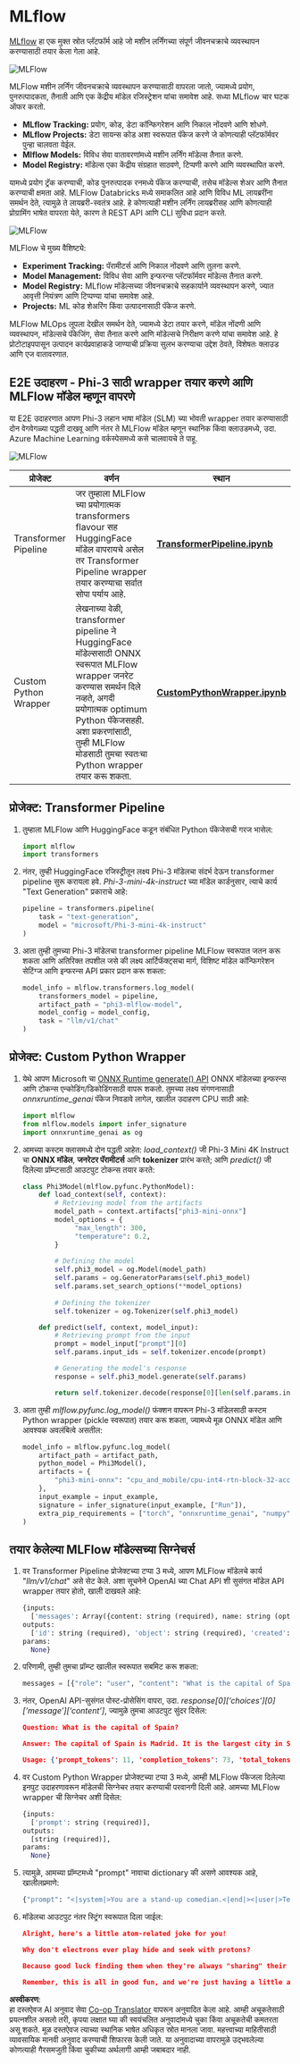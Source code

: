 <!--
CO_OP_TRANSLATOR_METADATA:
{
  "original_hash": "f61c383bbf0c3dac97e43f833c258731",
  "translation_date": "2025-07-17T02:29:06+00:00",
  "source_file": "md/02.Application/01.TextAndChat/Phi3/E2E_Phi-3-MLflow.md",
  "language_code": "mr"
}
-->
# MLflow

[MLflow](https://mlflow.org/) हा एक मुक्त स्रोत प्लॅटफॉर्म आहे जो मशीन लर्निंगच्या संपूर्ण जीवनचक्राचे व्यवस्थापन करण्यासाठी तयार केला गेला आहे.

![MLFlow](../../../../../../translated_images/MlFlowmlops.ed16f47809d74d9ac0407bf43985ec022ad01f3d970083e465326951e43b2e01.mr.png)

MLFlow मशीन लर्निंग जीवनचक्राचे व्यवस्थापन करण्यासाठी वापरला जातो, ज्यामध्ये प्रयोग, पुनरुत्पादकता, तैनाती आणि एक केंद्रीय मॉडेल रजिस्ट्रेशन यांचा समावेश आहे. सध्या MLflow चार घटक ऑफर करतो.

- **MLflow Tracking:** प्रयोग, कोड, डेटा कॉन्फिगरेशन आणि निकाल नोंदवणे आणि शोधणे.
- **MLflow Projects:** डेटा सायन्स कोड अशा स्वरूपात पॅकेज करणे जे कोणत्याही प्लॅटफॉर्मवर पुन्हा चालवता येईल.
- **Mlflow Models:** विविध सेवा वातावरणांमध्ये मशीन लर्निंग मॉडेल्स तैनात करणे.
- **Model Registry:** मॉडेल्स एका केंद्रीय संग्रहात साठवणे, टिप्पणी करणे आणि व्यवस्थापित करणे.

यामध्ये प्रयोग ट्रॅक करण्याची, कोड पुनरुत्पादक रनमध्ये पॅकेज करण्याची, तसेच मॉडेल्स शेअर आणि तैनात करण्याची क्षमता आहे. MLFlow Databricks मध्ये समाकलित आहे आणि विविध ML लायब्ररींना समर्थन देते, त्यामुळे ते लायब्ररी-स्वतंत्र आहे. हे कोणत्याही मशीन लर्निंग लायब्ररीसह आणि कोणत्याही प्रोग्रामिंग भाषेत वापरता येते, कारण ते REST API आणि CLI सुविधा प्रदान करते.

![MLFlow](../../../../../../translated_images/MLflow2.5a22eb718f6311d16f1a1952a047dc6b9e392649f1e0fc7bc3c3dcd65e3af07c.mr.png)

MLFlow चे मुख्य वैशिष्ट्ये:

- **Experiment Tracking:** पॅरामीटर्स आणि निकाल नोंदवणे आणि तुलना करणे.
- **Model Management:** विविध सेवा आणि इन्फरन्स प्लॅटफॉर्मवर मॉडेल्स तैनात करणे.
- **Model Registry:** MLflow मॉडेल्सच्या जीवनचक्राचे सहकार्याने व्यवस्थापन करणे, ज्यात आवृत्ती नियंत्रण आणि टिप्पण्या यांचा समावेश आहे.
- **Projects:** ML कोड शेअरिंग किंवा उत्पादनासाठी पॅकेज करणे.

MLFlow MLOps लूपला देखील समर्थन देते, ज्यामध्ये डेटा तयार करणे, मॉडेल नोंदणी आणि व्यवस्थापन, मॉडेल्सचे पॅकेजिंग, सेवा तैनात करणे आणि मॉडेल्सचे निरीक्षण करणे यांचा समावेश आहे. हे प्रोटोटाइपपासून उत्पादन कार्यप्रवाहाकडे जाण्याची प्रक्रिया सुलभ करण्याचा उद्देश ठेवते, विशेषतः क्लाउड आणि एज वातावरणात.

## E2E उदाहरण - Phi-3 साठी wrapper तयार करणे आणि MLFlow मॉडेल म्हणून वापरणे

या E2E उदाहरणात आपण Phi-3 लहान भाषा मॉडेल (SLM) च्या भोवती wrapper तयार करण्यासाठी दोन वेगवेगळ्या पद्धती दाखवू आणि नंतर ते MLFlow मॉडेल म्हणून स्थानिक किंवा क्लाउडमध्ये, उदा. Azure Machine Learning वर्कस्पेसमध्ये कसे चालवायचे ते पाहू.

![MLFlow](../../../../../../translated_images/MlFlow1.fd745e47dbd3fecfee254096d496cdf1cb3e1789184f9efcead9c2a96e5a979b.mr.png)

| प्रोजेक्ट | वर्णन | स्थान |
| ------------ | ----------- | -------- |
| Transformer Pipeline | जर तुम्हाला MLFlow च्या प्रयोगात्मक transformers flavour सह HuggingFace मॉडेल वापरायचे असेल तर Transformer Pipeline wrapper तयार करण्याचा सर्वात सोपा पर्याय आहे. | [**TransformerPipeline.ipynb**](../../../../../../code/06.E2E/E2E_Phi-3-MLflow_TransformerPipeline.ipynb) |
| Custom Python Wrapper | लेखनाच्या वेळी, transformer pipeline ने HuggingFace मॉडेल्ससाठी ONNX स्वरूपात MLFlow wrapper जनरेट करण्यास समर्थन दिले नव्हते, अगदी प्रयोगात्मक optimum Python पॅकेजसहही. अशा प्रकरणांसाठी, तुम्ही MLFlow मोडसाठी तुमचा स्वतःचा Python wrapper तयार करू शकता. | [**CustomPythonWrapper.ipynb**](../../../../../../code/06.E2E/E2E_Phi-3-MLflow_CustomPythonWrapper.ipynb) |

## प्रोजेक्ट: Transformer Pipeline

1. तुम्हाला MLFlow आणि HuggingFace कडून संबंधित Python पॅकेजेसची गरज भासेल:

    ``` Python
    import mlflow
    import transformers
    ```

2. नंतर, तुम्ही HuggingFace रजिस्ट्रीतून लक्ष्य Phi-3 मॉडेलचा संदर्भ देऊन transformer pipeline सुरू करायला हवे. _Phi-3-mini-4k-instruct_ च्या मॉडेल कार्डनुसार, त्याचे कार्य "Text Generation" प्रकाराचे आहे:

    ``` Python
    pipeline = transformers.pipeline(
        task = "text-generation",
        model = "microsoft/Phi-3-mini-4k-instruct"
    )
    ```

3. आता तुम्ही तुमच्या Phi-3 मॉडेलचा transformer pipeline MLFlow स्वरूपात जतन करू शकता आणि अतिरिक्त तपशील जसे की लक्ष्य आर्टिफॅक्ट्सचा मार्ग, विशिष्ट मॉडेल कॉन्फिगरेशन सेटिंग्ज आणि इन्फरन्स API प्रकार प्रदान करू शकता:

    ``` Python
    model_info = mlflow.transformers.log_model(
        transformers_model = pipeline,
        artifact_path = "phi3-mlflow-model",
        model_config = model_config,
        task = "llm/v1/chat"
    )
    ```

## प्रोजेक्ट: Custom Python Wrapper

1. येथे आपण Microsoft चा [ONNX Runtime generate() API](https://github.com/microsoft/onnxruntime-genai) ONNX मॉडेलच्या इन्फरन्स आणि टोकन्स एन्कोडिंग/डिकोडिंगसाठी वापरू शकतो. तुमच्या लक्ष्य संगणनासाठी _onnxruntime_genai_ पॅकेज निवडावे लागेल, खालील उदाहरण CPU साठी आहे:

    ``` Python
    import mlflow
    from mlflow.models import infer_signature
    import onnxruntime_genai as og
    ```

1. आमच्या कस्टम क्लासमध्ये दोन पद्धती आहेत: _load_context()_ जी Phi-3 Mini 4K Instruct चा **ONNX मॉडेल**, **जनरेटर पॅरामीटर्स** आणि **tokenizer** प्रारंभ करते; आणि _predict()_ जी दिलेल्या प्रॉम्प्टसाठी आउटपुट टोकन्स तयार करते:

    ``` Python
    class Phi3Model(mlflow.pyfunc.PythonModel):
        def load_context(self, context):
            # Retrieving model from the artifacts
            model_path = context.artifacts["phi3-mini-onnx"]
            model_options = {
                 "max_length": 300,
                 "temperature": 0.2,         
            }
        
            # Defining the model
            self.phi3_model = og.Model(model_path)
            self.params = og.GeneratorParams(self.phi3_model)
            self.params.set_search_options(**model_options)
            
            # Defining the tokenizer
            self.tokenizer = og.Tokenizer(self.phi3_model)
    
        def predict(self, context, model_input):
            # Retrieving prompt from the input
            prompt = model_input["prompt"][0]
            self.params.input_ids = self.tokenizer.encode(prompt)
    
            # Generating the model's response
            response = self.phi3_model.generate(self.params)
    
            return self.tokenizer.decode(response[0][len(self.params.input_ids):])
    ```

1. आता तुम्ही _mlflow.pyfunc.log_model()_ फंक्शन वापरून Phi-3 मॉडेलसाठी कस्टम Python wrapper (pickle स्वरूपात) तयार करू शकता, ज्यामध्ये मूळ ONNX मॉडेल आणि आवश्यक अवलंबित्वे असतील:

    ``` Python
    model_info = mlflow.pyfunc.log_model(
        artifact_path = artifact_path,
        python_model = Phi3Model(),
        artifacts = {
            "phi3-mini-onnx": "cpu_and_mobile/cpu-int4-rtn-block-32-acc-level-4",
        },
        input_example = input_example,
        signature = infer_signature(input_example, ["Run"]),
        extra_pip_requirements = ["torch", "onnxruntime_genai", "numpy"],
    )
    ```

## तयार केलेल्या MLFlow मॉडेल्सच्या सिग्नेचर्स

1. वर Transformer Pipeline प्रोजेक्टच्या टप्पा 3 मध्ये, आपण MLFlow मॉडेलचे कार्य "_llm/v1/chat_" असे सेट केले. अशा सूचनेने OpenAI च्या Chat API शी सुसंगत मॉडेल API wrapper तयार होतो, खाली दाखवले आहे:

    ``` Python
    {inputs: 
      ['messages': Array({content: string (required), name: string (optional), role: string (required)}) (required), 'temperature': double (optional), 'max_tokens': long (optional), 'stop': Array(string) (optional), 'n': long (optional), 'stream': boolean (optional)],
    outputs: 
      ['id': string (required), 'object': string (required), 'created': long (required), 'model': string (required), 'choices': Array({finish_reason: string (required), index: long (required), message: {content: string (required), name: string (optional), role: string (required)} (required)}) (required), 'usage': {completion_tokens: long (required), prompt_tokens: long (required), total_tokens: long (required)} (required)],
    params: 
      None}
    ```

1. परिणामी, तुम्ही तुमचा प्रॉम्प्ट खालील स्वरूपात सबमिट करू शकता:

    ``` Python
    messages = [{"role": "user", "content": "What is the capital of Spain?"}]
    ```

1. नंतर, OpenAI API-सुसंगत पोस्ट-प्रोसेसिंग वापरा, उदा. _response[0][‘choices’][0][‘message’][‘content’]_, ज्यामुळे तुमचा आउटपुट सुंदर दिसेल:

    ``` JSON
    Question: What is the capital of Spain?
    
    Answer: The capital of Spain is Madrid. It is the largest city in Spain and serves as the political, economic, and cultural center of the country. Madrid is located in the center of the Iberian Peninsula and is known for its rich history, art, and architecture, including the Royal Palace, the Prado Museum, and the Plaza Mayor.
    
    Usage: {'prompt_tokens': 11, 'completion_tokens': 73, 'total_tokens': 84}
    ```

1. वर Custom Python Wrapper प्रोजेक्टच्या टप्पा 3 मध्ये, आम्ही MLFlow पॅकेजला दिलेल्या इनपुट उदाहरणावरून मॉडेलची सिग्नेचर तयार करण्याची परवानगी दिली आहे. आमच्या MLFlow wrapper ची सिग्नेचर अशी दिसेल:

    ``` Python
    {inputs: 
      ['prompt': string (required)],
    outputs: 
      [string (required)],
    params: 
      None}
    ```

1. त्यामुळे, आमच्या प्रॉम्प्टमध्ये "prompt" नावाचा dictionary की असणे आवश्यक आहे, खालीलप्रमाणे:

    ``` Python
    {"prompt": "<|system|>You are a stand-up comedian.<|end|><|user|>Tell me a joke about atom<|end|><|assistant|>",}
    ```

1. मॉडेलचा आउटपुट नंतर स्ट्रिंग स्वरूपात दिला जाईल:

    ``` JSON
    Alright, here's a little atom-related joke for you!
    
    Why don't electrons ever play hide and seek with protons?
    
    Because good luck finding them when they're always "sharing" their electrons!
    
    Remember, this is all in good fun, and we're just having a little atomic-level humor!
    ```

**अस्वीकरण**:  
हा दस्तऐवज AI अनुवाद सेवा [Co-op Translator](https://github.com/Azure/co-op-translator) वापरून अनुवादित केला आहे. आम्ही अचूकतेसाठी प्रयत्नशील असलो तरी, कृपया लक्षात घ्या की स्वयंचलित अनुवादांमध्ये चुका किंवा अचूकतेची कमतरता असू शकते. मूळ दस्तऐवज त्याच्या स्थानिक भाषेत अधिकृत स्रोत मानला जावा. महत्त्वाच्या माहितीसाठी व्यावसायिक मानवी अनुवाद करण्याची शिफारस केली जाते. या अनुवादाच्या वापरामुळे उद्भवलेल्या कोणत्याही गैरसमजुती किंवा चुकीच्या अर्थलागी आम्ही जबाबदार नाही.